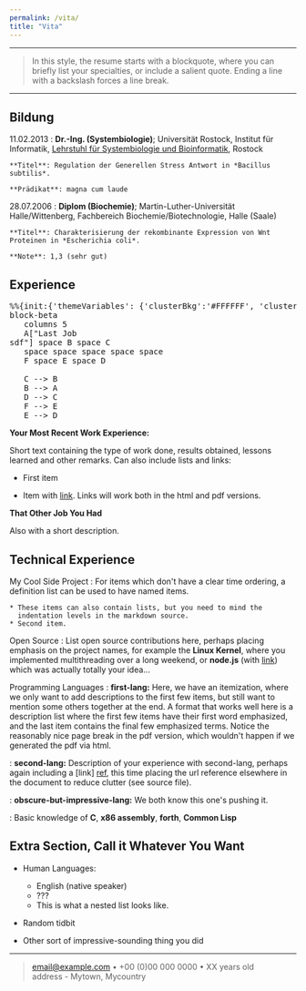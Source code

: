 ```yaml
---
permalink: /vita/
title: "Vita"
---
```

<!-- https://akuszyk.com/2023-05-03-yet-another-mermaid-in-github-pages-guide.html -->
<!-- http://mermaid.js.org/intro/ -->
<!-- <script type="module">
	import mermaid from 'https://cdn.jsdelivr.net/npm/mermaid@10/dist/mermaid.esm.min.mjs';
	mermaid.initialize({
		startOnLoad: true,
		theme: 'light'
	});
</script> -->
<script type="module">
  import mermaid from 'https://cdn.jsdelivr.net/npm/mermaid@11/dist/mermaid.esm.min.mjs';
  mermaid.initialize({ 
    startOnLoad: true, theme: 'base' });
</script>
----

>  In this style, the resume starts with a blockquote, where
>  you can briefly list your specialties, or include a salient
>  quote. Ending a line with a backslash forces a line break.

----

Bildung
---------

11.02.2013 
:   **Dr.-Ing. (Systembiologie)**; Universität Rostock, Institut für Informatik, [Lehrstuhl für Systembiologie und Bioinformatik](https://www.sbi.uni-rostock.de/), Rostock

    **Titel**: Regulation der Generellen Stress Antwort in *Bacillus subtilis*.
    
    **Prädikat**: magna cum laude

28.07.2006
:   **Diplom (Biochemie)**; Martin-Luther-Universität Halle/Wittenberg, Fachbereich Biochemie/Biotechnologie, Halle (Saale)


    **Titel**: Charakterisierung der rekombinante Expression von Wnt Proteinen in *Escherichia coli*.

    **Note**: 1,3 (sehr gut)


Experience
----------
<!-- https://stackoverflow.com/questions/66631182/can-i-control-the-direction-of-flowcharts-in-mermaid -->
<!-- https://mermaid.js.org/syntax/block.html -->
<pre class="mermaid">
%%{init:{'themeVariables': {'clusterBkg':'#FFFFFF', 'clusterBorder':'#FFFFFF'}}}%%
block-beta
   columns 5
   A["Last Job<br>sdf"] space B space C
   space space space space space
   F space E space D

   C --> B
   B --> A
   D --> C
   F --> E
   E --> D
</pre>

**Your Most Recent Work Experience:**

Short text containing the type of work done, results obtained,
lessons learned and other remarks. Can also include lists and
links:

* First item

* Item with [link](http://www.example.com). Links will work both in
  the html and pdf versions.

**That Other Job You Had**

Also with a short description.

Technical Experience
--------------------

My Cool Side Project
:   For items which don't have a clear time ordering, a definition
    list can be used to have named items.

    * These items can also contain lists, but you need to mind the
      indentation levels in the markdown source.
    * Second item.

Open Source
:   List open source contributions here, perhaps placing emphasis on
    the project names, for example the **Linux Kernel**, where you
    implemented multithreading over a long weekend, or **node.js**
    (with [link](http://nodejs.org)) which was actually totally
    your idea...

Programming Languages
:   **first-lang:** Here, we have an itemization, where we only want
    to add descriptions to the first few items, but still want to
    mention some others together at the end. A format that works well
    here is a description list where the first few items have their
    first word emphasized, and the last item contains the final few
    emphasized terms. Notice the reasonably nice page break in the pdf
    version, which wouldn't happen if we generated the pdf via html.

:   **second-lang:** Description of your experience with second-lang,
    perhaps again including a [link] [ref], this time placing the url
    reference elsewhere in the document to reduce clutter (see source
    file). 

:   **obscure-but-impressive-lang:** We both know this one's pushing
    it.

:   Basic knowledge of **C**, **x86 assembly**, **forth**, **Common Lisp**

[ref]: https://github.com/githubuser/superlongprojectname

Extra Section, Call it Whatever You Want
----------------------------------------

* Human Languages:

     * English (native speaker)
     * ???
     * This is what a nested list looks like.

* Random tidbit

* Other sort of impressive-sounding thing you did

----

> <email@example.com> • +00 (0)00 000 0000 • XX years old\
> address - Mytown, Mycountry
